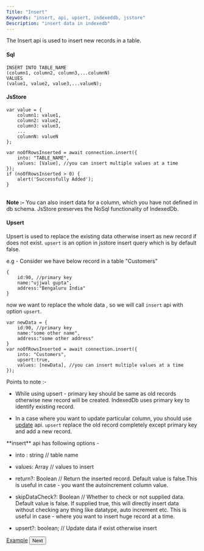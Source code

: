 ```yaml
---
Title: "Insert"
Keywords: "insert, api, upsert, indexeddb, jsstore"
Description: "insert data in indexedb"
---
```


The Insert api is used to insert new records in a table.

#### Sql

```
INSERT INTO TABLE_NAME
(column1, column2, column3,...columnN)
VALUES
(value1, value2, value3,...valueN);
```

#### JsStore

```
var value = {
    column1: value1,
    column2: value2,
    column3: value3,
    ...
    columnN: valueN
};

var noOfRowsInserted = await connection.insert({
    into: "TABLE_NAME",
    values: [Value], //you can insert multiple values at a time
});
if (noOfRowsInserted > 0) {
    alert('Successfully Added');
}
```

<br>**Note :-** You can also insert data for a column, which you have not defined in db schema. JsStore preserves the NoSql functionality of IndexedDb.

#### Upsert

Upsert is used to replace the existing data otherwise insert as new record if does not exist. `upsert` is an option in jsstore insert query which is by default false.

e.g - Consider we have below record in a table "Customers"

```
{
    id:90, //primary key
    name:"ujjwal gupta",
    address:"Bengaluru India"
}
```

now we want to replace the whole data , so we will call `insert` api with option `upsert`.

```
var newData = {
    id:90, //primary key
    name:"some other name",
    address:"some other address"
}
var noOfRowsInserted = await connection.insert({
    into: "Customers",
    upsert:true,
    values: [newData], //you can insert multiple values at a time
});
``` 

Points to note :- 

* While using upsert - primary key should be same as old records otherwise new record will be created. IndexedDb uses primary key to identify existing record.

* In a case where you want to update particular column, you should use <a href="/tutorial/update">update</a> api. `upsert` replace the old record completely except primary key and add a new record.

<div class="margin-top-30px top-border margin-bottom-20px"></div>
**insert** api has following options -

* into : string // table name

* values: Array // values to insert

* return?: Boolean // Return the inserted record. Default value is false.This is useful in case - you want the autoincrement column value.

* skipDataCheck?: Boolean // Whether to check or not supplied data. Default value is false. If supplied true, this will directly insert data without checking any thing like datatype, auto increment etc. This is useful in case - where you want to insert huge record at a time.

* upsert?: boolean; // Update data if exist otherwise insert 


<p class="margin-top-40px center-align">
    <a class="btn info" target="_blank" href="https://ujjwalguptaofficial.github.io/idbstudio/?db=Demo&query=insert(%7B%0A%20%20%20%20into%3A%20%22Customers%22%2C%0A%20%20%20%20values%3A%20%5B%7B%0A%20%20%20%20%20%20%20%20customerName%3A%20'ujjwal%20gupta'%2C%0A%20%20%20%20%20%20%20%20contactName%3A%20'ujjwal'%2C%0A%20%20%20%20%20%20%20%20address%3A%20'bhubaneswar%20odisha'%2C%0A%20%20%20%20%20%20%20%20city%3A%20'bhubaneswar'%2C%0A%20%20%20%20%20%20%20%20postalCode%3A%20'12345'%2C%0A%20%20%20%20%20%20%20%20country%3A%20'India'%0A%20%20%20%20%7D%5D%0A%7D)%3B%0A">Example</a>
    <button class="btn info btnNext">Next</button>
</p>